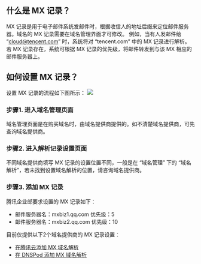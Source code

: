 
## 什么是 MX 记录？
MX 记录是用于电子邮件系统发邮件时，根据收信人的地址后缀来定位邮件服务器。域名的 MX 记录需要在域名管理界面才可修改。
例如，当有人发邮件给 “cloud@tencent.com” 时，系统将对 “tencent.com” 中的 MX 记录进行解析。若 MX 记录存在，系统可根据 MX 记录的优先级，将邮件转发到与该 MX 相应的邮件服务器上。

## 如何设置 MX 记录？
设置 MX 记录的流程如下图所示：
![](https://main.qcloudimg.com/raw/5f2464f543e2c7cd962d625824404761.png)
### 步骤1. 进入域名管理页面
域名管理页面是在购买域名时，由域名提供商提供的。如不清楚域名提供商，可先查询域名提供商。
### 步骤2. 进入解析记录设置页面
不同域名提供商填写 MX 记录的设置位置不同，一般是在 “域名管理” 下的 “域名解析”，若未找到设置域名解析的位置，请咨询域名提供商。
### 步骤3. 添加 MX 记录
腾讯企业邮要求设置的 MX 记录如下：
 - 邮件服务器名：mxbiz1.qq.com 优先级：5
 - 邮件服务器名：mxbiz2.qq.com 优先级：10

目前仅提供以下2个域名提供商的 MX 记录设置：
- [在腾讯云添加 MX 域名解析](https://cloud.tencent.com/document/product/613/46023)
- [在 DNSPod 添加 MX 域名解析](https://cloud.tencent.com/document/product/613/46024)
